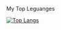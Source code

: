 My Top Leguanges 

[![Top Langs](https://github-readme-stats.vercel.app/api/top-langs/?username=Aaron2907&layout=compact)](https://github.com/anuraghazra/github-readme-stats)
